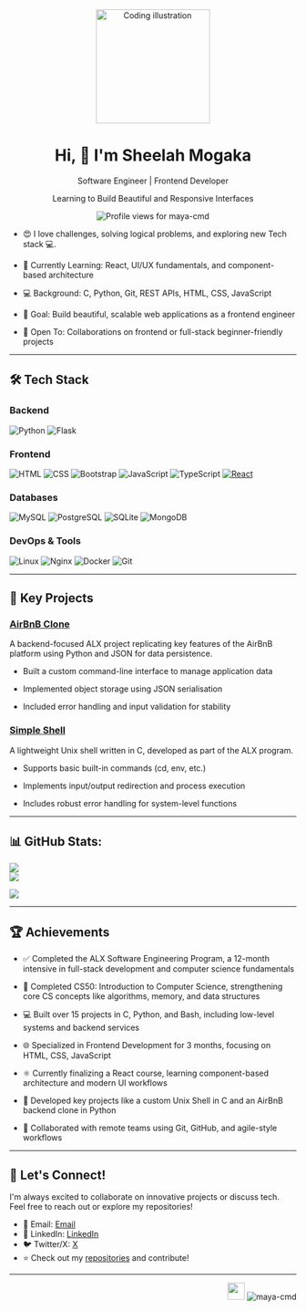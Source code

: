 <div align="center">
  <img alt="Coding illustration" width="200" src="https://miro.medium.com/v2/resize:fit:4800/format:webp/1*qdAW1TjCN57h1lbuuzvchg.gif">
  <h1>Hi, 👋 I'm Sheelah Mogaka</h1>
  <p>Software Engineer | Frontend Developer</p>
  <p>Learning to Build Beautiful and Responsive Interfaces</p>
  <p>
    <img src="https://komarev.com/ghpvc/?username=maya-cmd&label=Profile%20views&color=0e75b6&style=flat" alt="Profile views for maya-cmd" />
  </p>
</div>

- 😍 I love challenges, solving logical problems, and exploring new Tech stack 💻.
  
- 🌱 Currently Learning: React, UI/UX fundamentals, and component-based architecture

- 💻 Background: C, Python, Git, REST APIs, HTML, CSS, JavaScript

- 🎯 Goal: Build beautiful, scalable web applications as a frontend engineer

- 🤝 Open To: Collaborations on frontend or full-stack beginner-friendly projects

 ---

## 🛠️ Tech Stack

### Backend
![Python](https://img.shields.io/badge/-Python-3776AB?logo=python&logoColor=white)  ![Flask](https://img.shields.io/badge/-Flask-000000?logo=flask&logoColor=white)

### Frontend
![HTML](https://img.shields.io/badge/-HTML-E34F26?logo=html5&logoColor=white) ![CSS](https://img.shields.io/badge/-CSS-1572B6?logo=css3&logoColor=white) ![Bootstrap](https://img.shields.io/badge/-Bootstrap-7952B3?logo=bootstrap&logoColor=white) ![JavaScript](https://img.shields.io/badge/-JavaScript-F7DF1E?logo=javascript&logoColor=black) ![TypeScript](https://img.shields.io/badge/-TypeScript-3178C6?logo=typescript&logoColor=white) [![React](https://img.shields.io/badge/React-%2320232a.svg?logo=react&logoColor=%2361DAFB)](#)

### Databases
![MySQL](https://img.shields.io/badge/-MySQL-4479A1?logo=mysql&logoColor=white) ![PostgreSQL](https://img.shields.io/badge/-PostgreSQL-336791?logo=postgresql&logoColor=white) ![SQLite](https://img.shields.io/badge/-SQLite-003B57?logo=sqlite&logoColor=white) ![MongoDB](https://img.shields.io/badge/-MongoDB-47A248?logo=mongodb&logoColor=white) 

### DevOps & Tools
![Linux](https://img.shields.io/badge/-Linux-FCC624?logo=linux&logoColor=black) ![Nginx](https://img.shields.io/badge/-Nginx-009639?logo=nginx&logoColor=white) ![Docker](https://img.shields.io/badge/-Docker-2496ED?logo=docker&logoColor=white) ![Git](https://img.shields.io/badge/-Git-F05032?logo=git&logoColor=white) 

---

## 🚀 Key Projects

### [AirBnB Clone](https://github.com/maya-cmd/AirBnB_clone.git)
A backend-focused ALX project replicating key features of the AirBnB platform using Python and JSON for data persistence.

- Built a custom command-line interface to manage application data

- Implemented object storage using JSON serialisation

- Included error handling and input validation for stability

### [Simple Shell](https://github.com/maya-cmd/simple_shell.git)
A lightweight Unix shell written in C, developed as part of the ALX program.

- Supports basic built-in commands (cd, env, etc.)

- Implements input/output redirection and process execution

- Includes robust error handling for system-level functions

---

## 📊 GitHub Stats:
![](https://github-readme-stats.vercel.app/api?username=maya-cmd&theme=dark&hide_border=false&include_all_commits=true&count_private=true)<br/>
![](https://github-readme-streak-stats.herokuapp.com/?user=maya-cmd&theme=dark&hide_border=false)<br/>

![](https://github-readme-stats.vercel.app/api/top-langs/?username=maya-cmd&theme=dark&hide_border=false&include_all_commits=true&count_private=true&layout=compact)
<!-- ![GitHub Activity Graph](https://activity-graph.herokuapp.com/graph?username=maya-cmd&bg_color=1d2a3a&color=5BCDEC&line=5BCDEC&point=FFFFFF&hide_border=true) -->

<!-- ![GitHub Activity Graph](https://activity-graph.herokuapp.com/graph?username=maya-cmd&bg_color=1d2a3a&color=5BCDEC&line=5BCDEC&point=FFFFFF&hide_border=true) -->

---

## 🏆 Achievements
- ✅ Completed the ALX Software Engineering Program, a 12-month intensive in full-stack development and computer science fundamentals

- 📘 Completed CS50: Introduction to Computer Science, strengthening core CS concepts like algorithms, memory, and data structures

- 💻 Built over 15 projects in C, Python, and Bash, including low-level systems and backend services

- 🌐 Specialized in Frontend Development for 3 months, focusing on HTML, CSS, JavaScript

- ⚛️ Currently finalizing a React course, learning component-based architecture and modern UI workflows

- 📂 Developed key projects like a custom Unix Shell in C and an AirBnB backend clone in Python

- 🤝 Collaborated with remote teams using Git, GitHub, and agile-style workflows

---

## 🤝 Let's Connect!
I'm always excited to collaborate on innovative projects or discuss tech. Feel free to reach out or explore my repositories!

- 📧 Email: [Email](sheelah.mogaka@gmail.com)
- 🔗 LinkedIn: [LinkedIn](https://www.linkedin.com/in/sheelah-mogaka-65695863/)
- 🐦 Twitter/X: [X](https://x.com/Sheelah7)
- ⭐ Check out my [repositories](https://github.com/maya-cmd?tab=repositories) and contribute!

---
<p align="right">
  <img src="https://media.giphy.com/media/WUlplcMpOCEmTGBtBW/giphy.gif" width="30">
  <img src="https://komarev.com/ghpvc/?username=maya-cmd&label=Profile%20views&color=0e75b6&style=flat" alt="maya-cmd" />
</p>
<!--
**Maya-cmd/maya-cmd** is a ✨ _special_ ✨ repository because its `README.md` (this file) appears on your GitHub profile.

